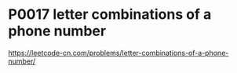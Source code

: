 # P0017 letter combinations of a phone number 

https://leetcode-cn.com/problems/letter-combinations-of-a-phone-number/

